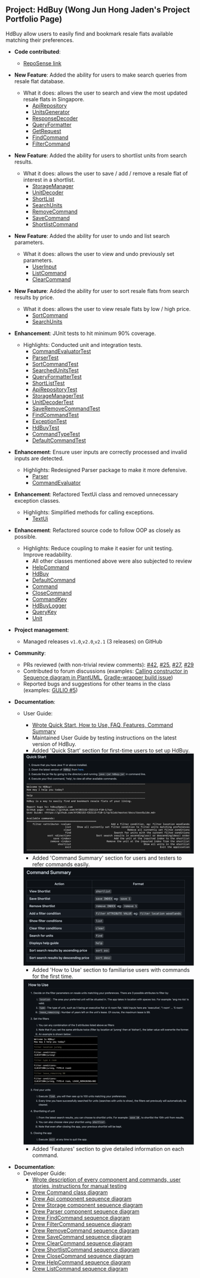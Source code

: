 ## Project: HdBuy (Wong Jun Hong Jaden's Project Portfolio Page)

HdBuy allow users to easily find and bookmark resale flats available matching their preferences.

* **Code contributed**:
    - [RepoSense link](https://nus-cs2113-ay2021s2.github.io/tp-dashboard/?search=&sort=groupTitle&sortWithin=title&timeframe=commit&mergegroup=&groupSelect=groupByRepos&breakdown=true&checkedFileTypes=docs~functional-code~test-code~other&since=&tabOpen=true&tabType=authorship&tabAuthor=jadenwjh&tabRepo=AY2021S2-CS2113-F10-1%2Ftp%5Bmaster%5D&authorshipIsMergeGroup=false&authorshipFileTypes=docs~functional-code~test-code~other)

* **New Feature**: Added the ability for users to make search queries from resale flat database.
  * What it does: allows the user to search and view the most updated resale flats in Singapore.
    - [ApiRepository](https://github.com/AY2021S2-CS2113-F10-1/tp/blame/master/src/main/java/seedu/hdbuy/api/ApiRepository.java)
    - [UnitsGenerator](https://github.com/AY2021S2-CS2113-F10-1/tp/blame/master/src/main/java/seedu/hdbuy/api/UnitsGenerator.java)
    - [ResponseDecoder](https://github.com/AY2021S2-CS2113-F10-1/tp/blame/master/src/main/java/seedu/hdbuy/api/ResponseDecoder.java)
    - [QueryFormatter](https://github.com/AY2021S2-CS2113-F10-1/tp/blame/master/src/main/java/seedu/hdbuy/api/QueryFormatter.java)
    - [GetRequest](https://github.com/AY2021S2-CS2113-F10-1/tp/blame/master/src/main/java/seedu/hdbuy/api/GetRequest.java)
    - [FindCommand](https://github.com/AY2021S2-CS2113-F10-1/tp/blame/master/src/main/java/seedu/hdbuy/command/FindCommand.java)
    - [FilterCommand](https://github.com/AY2021S2-CS2113-F10-1/tp/blame/master/src/main/java/seedu/hdbuy/command/FilterCommand.java)

* **New Feature**: Added the ability for users to shortlist units from search results.
  * What it does: allows the user to save / add / remove a resale flat of interest in a shortlist.
    - [StorageManager](https://github.com/AY2021S2-CS2113-F10-1/tp/blame/master/src/main/java/seedu/hdbuy/storage/StorageManager.java)
    - [UnitDecoder](https://github.com/AY2021S2-CS2113-F10-1/tp/blame/master/src/main/java/seedu/hdbuy/storage/UnitDecoder.java)
    - [ShortList](https://github.com/AY2021S2-CS2113-F10-1/tp/blame/master/src/main/java/seedu/hdbuy/data/ShortList.java)
    - [SearchUnits](https://github.com/AY2021S2-CS2113-F10-1/tp/blame/master/src/main/java/seedu/hdbuy/data/SearchedUnits.java)
    - [RemoveCommand](https://github.com/AY2021S2-CS2113-F10-1/tp/blame/master/src/main/java/seedu/hdbuy/command/RemoveCommand.java)
    - [SaveCommand](https://github.com/AY2021S2-CS2113-F10-1/tp/blame/master/src/main/java/seedu/hdbuy/command/SaveCommand.java)
    - [ShortlistCommand](https://github.com/AY2021S2-CS2113-F10-1/tp/blame/master/src/main/java/seedu/hdbuy/command/ShortlistCommand.java)

* **New Feature**: Added the ability for user to undo and list search parameters.
  * What it does: allows the user to view and undo previously set parameters.
    - [UserInput](https://github.com/AY2021S2-CS2113-F10-1/tp/blame/master/src/main/java/seedu/hdbuy/data/UserInput.java)
    - [ListCommand](https://github.com/AY2021S2-CS2113-F10-1/tp/blame/master/src/main/java/seedu/hdbuy/command/ListCommand.java)
    - [ClearCommand](https://github.com/AY2021S2-CS2113-F10-1/tp/blame/master/src/main/java/seedu/hdbuy/command/ClearCommand.java)

* **New Feature**: Added the ability for user to sort resale flats from search results by price.
  * What it does: allows the user to view resale flats by low / high price.
    - [SortCommand](https://github.com/AY2021S2-CS2113-F10-1/tp/blame/master/src/main/java/seedu/hdbuy/command/SortCommand.java)
    - [SearchUnits](https://github.com/AY2021S2-CS2113-F10-1/tp/blame/master/src/main/java/seedu/hdbuy/data/SearchedUnits.java)

<div style="page-break-after: always;"></div>

* **Enhancement**: JUnit tests to hit minimum 90% coverage.
  * Highlights: Conducted unit and integration tests.
    - [CommandEvaluatorTest](https://github.com/AY2021S2-CS2113-F10-1/tp/blame/master/src/test/java/seedu/hdbuy/parser/CommandEvaluatorTest.java)
    - [ParserTest](https://github.com/AY2021S2-CS2113-F10-1/tp/blame/master/src/test/java/seedu/hdbuy/parser/ParserTest.java)
    - [SortCommandTest](https://github.com/AY2021S2-CS2113-F10-1/tp/blame/master/src/test/java/seedu/hdbuy/command/SortCommandTest.java)
    - [SearchedUnitsTest](https://github.com/AY2021S2-CS2113-F10-1/tp/blame/master/src/test/java/seedu/hdbuy/data/SearchedUnitsTest.java)
    - [QueryFormatterTest](https://github.com/AY2021S2-CS2113-F10-1/tp/blame/master/src/test/java/seedu/hdbuy/api/QueryFormatterTest.java)
    - [ShortListTest](https://github.com/AY2021S2-CS2113-F10-1/tp/blame/master/src/test/java/seedu/hdbuy/data/ShortListTest.java)
    - [ApiRepositoryTest](https://github.com/AY2021S2-CS2113-F10-1/tp/blame/master/src/test/java/seedu/hdbuy/api/ApiRepositoryTest.java)
    - [StorageManagerTest](https://github.com/AY2021S2-CS2113-F10-1/tp/blame/master/src/test/java/seedu/hdbuy/storage/StorageManagerTest.java)
    - [UnitDecoderTest](https://github.com/AY2021S2-CS2113-F10-1/tp/blame/master/src/test/java/seedu/hdbuy/storage/UnitDecoderTest.java)
    - [SaveRemoveCommandTest](https://github.com/AY2021S2-CS2113-F10-1/tp/blame/master/src/test/java/seedu/hdbuy/command/SaveRemoveCommandTest.java)
    - [FindCommandTest](https://github.com/AY2021S2-CS2113-F10-1/tp/blame/master/src/test/java/seedu/hdbuy/command/FindCommandTest.java)
    - [ExceptionTest](https://github.com/AY2021S2-CS2113-F10-1/tp/blame/master/src/test/java/seedu/hdbuy/common/exception/ExceptionTest.java)
    - [HdBuyTest](https://github.com/AY2021S2-CS2113-F10-1/tp/blame/master/src/test/java/seedu/hdbuy/HdBuyTest.java)
    - [CommandTypeTest](https://github.com/AY2021S2-CS2113-F10-1/tp/blame/master/src/test/java/seedu/hdbuy/parser/CommandTypeTest.java)
    - [DefaultCommandTest](https://github.com/AY2021S2-CS2113-F10-1/tp/blame/master/src/test/java/seedu/hdbuy/command/DefaultCommandTest.java)
    
* **Enhancement**: Ensure user inputs are correctly processed and invalid inputs are detected.
  * Highlights: Redesigned Parser package to make it more defensive.
    - [Parser](https://github.com/AY2021S2-CS2113-F10-1/tp/blame/master/src/main/java/seedu/hdbuy/parser/Parser.java)
    - [CommandEvaluator](https://github.com/AY2021S2-CS2113-F10-1/tp/blame/master/src/main/java/seedu/hdbuy/parser/CommandEvaluator.java)
    
* **Enhancement**: Refactored TextUi class and removed unnecessary exception classes.
  * Highlights: Simplified methods for calling exceptions.
    - [TextUi](https://github.com/AY2021S2-CS2113-F10-1/tp/blame/master/src/main/java/seedu/hdbuy/ui/TextUi.java)
    
* **Enhancement**: Refactored source code to follow OOP as closely as possible.
  * Highlights: Reduce coupling to make it easier for unit testing. Improve readability.
    - All other classes mentioned above were also subjected to review
    - [HelpCommand](https://github.com/AY2021S2-CS2113-F10-1/tp/blame/master/src/main/java/seedu/hdbuy/command/HelpCommand.java)
    - [HdBuy](https://github.com/AY2021S2-CS2113-F10-1/tp/blame/master/src/main/java/seedu/hdbuy/HdBuy.java)
    - [DefaultCommand](https://github.com/AY2021S2-CS2113-F10-1/tp/blame/master/src/main/java/seedu/hdbuy/command/DefaultCommand.java)
    - [Command](https://github.com/AY2021S2-CS2113-F10-1/tp/blame/master/src/main/java/seedu/hdbuy/command/Command.java)
    - [CloseCommand](https://github.com/AY2021S2-CS2113-F10-1/tp/blame/master/src/main/java/seedu/hdbuy/command/CloseCommand.java)
    - [CommandKey](https://github.com/AY2021S2-CS2113-F10-1/tp/blame/master/src/main/java/seedu/hdbuy/common/CommandKey.java)
    - [HdBuyLogger](https://github.com/AY2021S2-CS2113-F10-1/tp/blame/master/src/main/java/seedu/hdbuy/common/HdBuyLogger.java)
    - [QueryKey](https://github.com/AY2021S2-CS2113-F10-1/tp/blame/master/src/main/java/seedu/hdbuy/common/QueryKey.java)
    - [Unit](https://github.com/AY2021S2-CS2113-F10-1/tp/blame/master/src/main/java/seedu/hdbuy/common/Unit.java)

* **Project management**:
  * Managed releases `v1.0`,`v2.0`,`v2.1` (3 releases) on GitHub
  
* **Community**:
  * PRs reviewed (with non-trivial review comments): [\#42](https://github.com/AY2021S2-CS2113-F10-1/tp/pull/42), [\#25](https://github.com/AY2021S2-CS2113-F10-1/tp/pull/25), [\#27](https://github.com/AY2021S2-CS2113-F10-1/tp/pull/27), [\#29](https://github.com/AY2021S2-CS2113-F10-1/tp/pull/29)
  * Contributed to forum discussions (examples: [Calling constructor in Sequence diagram in PlantUML](https://github.com/nus-cs2113-AY2021S2/forum/issues/55), [Gradle-wrapper build issue](https://github.com/nus-cs2113-AY2021S2/forum/issues/57))
  * Reported bugs and suggestions for other teams in the class (examples: [GULIO \#5](https://github.com/nus-cs2113-AY2021S2/tp/pull/5))

<div style="page-break-after: always;"></div>

* **Documentation**:
  * User Guide:
    * [Wrote Quick Start, How to Use, FAQ, Features, Command Summary](https://github.com/AY2021S2-CS2113-F10-1/tp/blame/master/docs/UserGuide.md)
    * Maintained User Guide by testing instructions on the latest version of HdBuy.
    * Added 'Quick Start' section for first-time users to set up HdBuy.
    
    <img src="../images/quick_start.png"/>
    
    * Added 'Command Summary' section for users and testers to refer commands easily.
            
    <img src="../images/command_summary.png"/>
    
    * Added 'How to Use' section to familiarise users with commands for the first time.
    
    <img src="../images/how_to_use.png"/>
    
    * Added 'Features' section to give detailed information on each command.
    
<div style="page-break-after: always;"></div>

* **Documentation**:
  * Developer Guide:
    * [Wrote description of every component and commands, user stories, instructions for manual testing](https://github.com/AY2021S2-CS2113-F10-1/tp/blame/master/docs/DeveloperGuide.md)
    * [Drew Command class diagram](https://github.com/AY2021S2-CS2113-F10-1/tp/blame/master/docs/diagrams/CommandClass.puml)
    * [Drew Api component sequence diagram](https://github.com/AY2021S2-CS2113-F10-1/tp/blame/master/docs/diagrams/ApiSequence.puml)
    * [Drew Storage component sequence diagram](https://github.com/AY2021S2-CS2113-F10-1/tp/blame/master/docs/diagrams/StorageSequence.puml)
    * [Drew Parser component sequence diagram](https://github.com/AY2021S2-CS2113-F10-1/tp/blame/master/docs/diagrams/ParserSequence.puml)
    * [Drew FindCommand sequence diagram](https://github.com/AY2021S2-CS2113-F10-1/tp/blame/master/docs/diagrams/FindCommand.puml)
    * [Drew FilterCommand sequence diagram](https://github.com/AY2021S2-CS2113-F10-1/tp/blame/master/docs/diagrams/FilterCommand.puml)
    * [Drew RemoveCommand sequence diagram](https://github.com/AY2021S2-CS2113-F10-1/tp/blame/master/docs/diagrams/RemoveCommand.puml)
    * [Drew SaveCommand sequence diagram](https://github.com/AY2021S2-CS2113-F10-1/tp/blame/master/docs/diagrams/SaveCommand.puml)
    * [Drew ClearCommand sequence diagram](https://github.com/AY2021S2-CS2113-F10-1/tp/blame/master/docs/diagrams/ClearCommand.puml)
    * [Drew ShortlistCommand sequence diagram](https://github.com/AY2021S2-CS2113-F10-1/tp/blame/master/docs/diagrams/ShortlistCommand.puml)
    * [Drew CloseCommand sequence diagram](https://github.com/AY2021S2-CS2113-F10-1/tp/blame/master/docs/diagrams/CloseCommand.puml)
    * [Drew HelpCommand sequence diagram](https://github.com/AY2021S2-CS2113-F10-1/tp/blame/master/docs/diagrams/HelpCommand.puml)
    * [Drew ListCommand sequence diagram](https://github.com/AY2021S2-CS2113-F10-1/tp/blame/master/docs/diagrams/ListCommand.puml)
